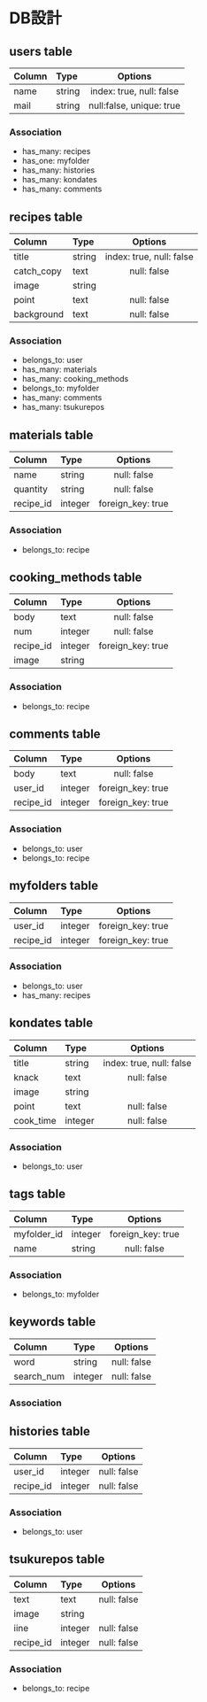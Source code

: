 # DB設計

## users table
| Column | Type    | Options                   |
|:-------|:--------|:-------------------------:|
| name   | string  | index: true, null: false  |
| mail   | string  | null:false, unique: true  |

### Association
* has_many: recipes
* has_one: myfolder
* has_many: histories
* has_many: kondates
* has_many: comments

## recipes table
| Column     | Type    | Options                 |
|:-----------|:--------|:-----------------------:|
| title      | string  | index: true, null: false|
| catch_copy | text    | null: false             |
| image      | string  |                         |
| point      | text    | null: false             |
| background | text    | null: false             |

### Association
* belongs_to: user
* has_many: materials
* has_many: cooking_methods
* belongs_to: myfolder
* has_many: comments
* has_many: tsukurepos

## materials table
| Column    | Type    | Options           |
|:----------|:--------|:-----------------:|
| name      | string  | null: false       |
| quantity  | string  | null: false       |
| recipe_id | integer | foreign_key: true |

### Association
* belongs_to: recipe

## cooking_methods table
| Column    | Type    | Options           |
|:----------|:--------|:-----------------:|
| body      | text    | null: false       |
| num       | integer | null: false       |
| recipe_id | integer | foreign_key: true |
| image     | string  |                   |

### Association
* belongs_to: recipe

## comments table
| Column    | Type    | Options           |
|:----------|:--------|:-----------------:|
| body      | text    | null: false       |
| user_id   | integer | foreign_key: true |
| recipe_id | integer | foreign_key: true |

### Association
* belongs_to: user
* belongs_to: recipe

## myfolders table
| Column    | Type    | Options           |
|:----------|:--------|:-----------------:|
| user_id   | integer | foreign_key: true |
| recipe_id | integer | foreign_key: true |

### Association
* belongs_to: user
* has_many: recipes

## kondates table
| Column     | Type    | Options                 |
|:-----------|:--------|:-----------------------:|
| title      | string  | index: true, null: false|
| knack      | text    | null: false             |
| image      | string  |                         |
| point      | text    | null: false             |
| cook_time  | integer | null: false             |

### Association
* belongs_to: user

## tags table
| Column        | Type    | Options           |
|:--------------|:--------|:-----------------:|
| myfolder_id   | integer | foreign_key: true |
| name          | string  | null: false       |

### Association
* belongs_to: myfolder

## keywords table
| Column     | Type    | Options           |
|:-----------|:--------|:-----------------:|
| word       | string  | null: false       |
| search_num | integer | null: false       |

### Association


## histories table
| Column     | Type    | Options           |
|:-----------|:--------|:-----------------:|
| user_id    | integer | null: false       |
| recipe_id  | integer | null: false       |

### Association
* belongs_to: user

## tsukurepos table
| Column    | Type    | Options           |
|:----------|:--------|:-----------------:|
| text      | text    | null: false       |
| image     | string  |                   |
| iine      | integer | null: false       |
| recipe_id | integer | null: false       |

### Association
* belongs_to: recipe

